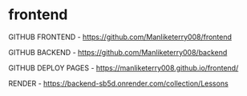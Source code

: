 # frontend

GITHUB FRONTEND - https://github.com/Manliketerry008/frontend

GITHUB BACKEND - https://github.com/Manliketerry008/backend

GITHUB DEPLOY PAGES - https://manliketerry008.github.io/frontend/

RENDER - https://backend-sb5d.onrender.com/collection/Lessons
